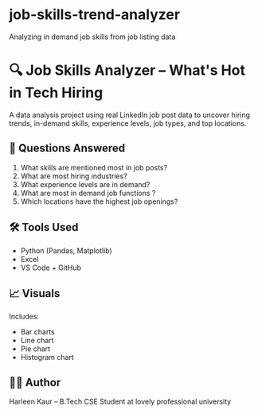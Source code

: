 # job-skills-trend-analyzer
Analyzing in demand job skills from job listing data

# 🔍 Job Skills Analyzer – What's Hot in Tech Hiring

A data analysis project using real LinkedIn job post data to uncover hiring trends, in-demand skills, experience levels, job types, and top locations.

## 📌 Questions Answered
1. What skills are mentioned most in job posts?
2. What are most hiring industries?
3. What experience levels are in demand?
4. What are most in demand job functions ?
5. Which locations have the highest job openings?

## 🛠️ Tools Used
- Python (Pandas, Matplotlib)
- Excel 
- VS Code + GitHub

## 📈 Visuals
Includes:
- Bar charts
- Line chart
- Pie chart
- Histogram chart

## 👩‍💻 Author
Harleen Kaur – B.Tech CSE Student at lovely professional university


